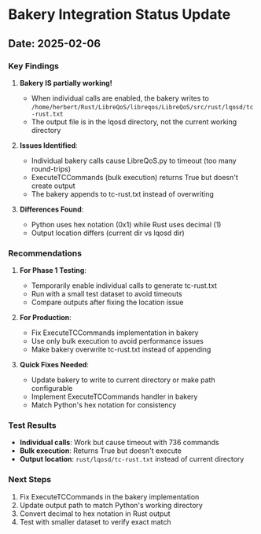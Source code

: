 # Bakery Integration Status Update

## Date: 2025-02-06

### Key Findings

1. **Bakery IS partially working!** 
   - When individual calls are enabled, the bakery writes to `/home/herbert/Rust/LibreQoS/libreqos/LibreQoS/src/rust/lqosd/tc-rust.txt`
   - The output file is in the lqosd directory, not the current working directory

2. **Issues Identified**:
   - Individual bakery calls cause LibreQoS.py to timeout (too many round-trips)
   - ExecuteTCCommands (bulk execution) returns True but doesn't create output
   - The bakery appends to tc-rust.txt instead of overwriting

3. **Differences Found**:
   - Python uses hex notation (0x1) while Rust uses decimal (1)
   - Output location differs (current dir vs lqosd dir)

### Recommendations

1. **For Phase 1 Testing**:
   - Temporarily enable individual calls to generate tc-rust.txt
   - Run with a small test dataset to avoid timeouts
   - Compare outputs after fixing the location issue

2. **For Production**:
   - Fix ExecuteTCCommands implementation in bakery
   - Use only bulk execution to avoid performance issues
   - Make bakery overwrite tc-rust.txt instead of appending

3. **Quick Fixes Needed**:
   - Update bakery to write to current directory or make path configurable
   - Implement ExecuteTCCommands handler in bakery
   - Match Python's hex notation for consistency

### Test Results

- **Individual calls**: Work but cause timeout with 736 commands
- **Bulk execution**: Returns True but doesn't execute
- **Output location**: `rust/lqosd/tc-rust.txt` instead of current directory

### Next Steps

1. Fix ExecuteTCCommands in the bakery implementation
2. Update output path to match Python's working directory
3. Convert decimal to hex notation in Rust output
4. Test with smaller dataset to verify exact match